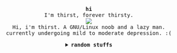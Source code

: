 <div align="center">
  <p align="center">
    <samp>
      <b>
        hi
     </b>
      <br>
        I'm thirst, forever thirsty.
     <br>
     <b>
     <img src="https://readme-typing-svg.herokuapp.com?font=IBM+Plex+Serif&weight=500&size=16&pause=1000&color=CFCFCF&center=true&vCenter=true&width=435&lines=depression+is+really+fun%2C+you+should+try+it."/>
     </b>
     <br>
       Hi, i'm thirst. A GNU/Linux noob and a lazy man. <br>
       currently undergoing mild to moderate depression. :(
     <details>
     <summary><samp><b>random stuffs</b></samp></summary>
      <samp>
      here's some info about me : <br> <br>
      - bad at life <br>
      - bad dev <br>
      - bad ricer <br><br>
      <b>just retarded basically..</b> <br><br>
      <b><i>about me :</i></b> <br>
      I like foxes and the color orange. <br>
      people think i'm a femboy but i'm not. <br>
      I also like old stuffs like the fat IBM pc's <br>
      and the thicc thinkpads.
      </samp>
      
     
   </samp>
  </p>
</div>
